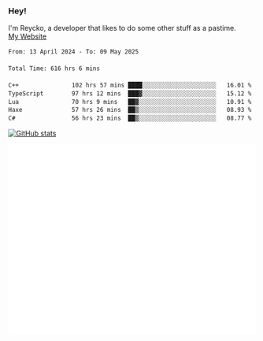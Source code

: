 ### Hey!
I'm Reycko, a developer that likes to do some other stuff as a pastime.  
[My Website](https://reycko.root.sx)

<!--START_SECTION:wakasection-->

```txt
From: 13 April 2024 - To: 09 May 2025

Total Time: 616 hrs 6 mins

C++               102 hrs 57 mins ████░░░░░░░░░░░░░░░░░░░░░   16.01 %
TypeScript        97 hrs 12 mins  ███▓░░░░░░░░░░░░░░░░░░░░░   15.12 %
Lua               70 hrs 9 mins   ██▓░░░░░░░░░░░░░░░░░░░░░░   10.91 %
Haxe              57 hrs 26 mins  ██▒░░░░░░░░░░░░░░░░░░░░░░   08.93 %
C#                56 hrs 23 mins  ██▒░░░░░░░░░░░░░░░░░░░░░░   08.77 %
```

<!--END_SECTION:wakasection-->

[![GitHub stats](https://github-readme-stats.vercel.app/api?username=Reycko&show_icons=true&theme=dark&hide_title=true&count_private=true)](https://github.com/anuraghazra/github-readme-stats)

![Metrics](/github-metrics.svg)

